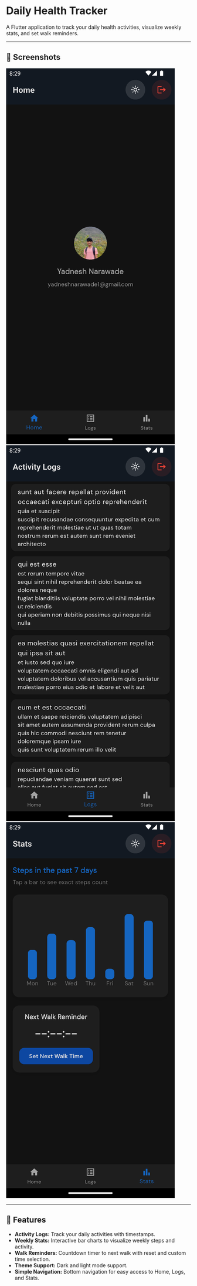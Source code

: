 # Daily Health Tracker

A Flutter application to track your daily health activities, visualize weekly stats, and set walk reminders.

---

## 📸 Screenshots
![Home](https://raw.githubusercontent.com/ynarawade/daily-health-tracker-assignment-coderower/refs/heads/main/screenshots/Screenshot_1755788412.png)  
![Activity Logs](https://raw.githubusercontent.com/ynarawade/daily-health-tracker-assignment-coderower/refs/heads/main/screenshots/Screenshot_1755788416.png)  
![Weekly Stats](https://raw.githubusercontent.com/ynarawade/daily-health-tracker-assignment-coderower/refs/heads/main/screenshots/Screenshot_1755788418.png)





---

## 🌟 Features

- **Activity Logs:** Track your daily activities with timestamps.  
- **Weekly Stats:** Interactive bar charts to visualize weekly steps and activity.  
- **Walk Reminders:** Countdown timer to next walk with reset and custom time selection.  
- **Theme Support:** Dark and light mode support.  
- **Simple Navigation:** Bottom navigation for easy access to Home, Logs, and Stats.




